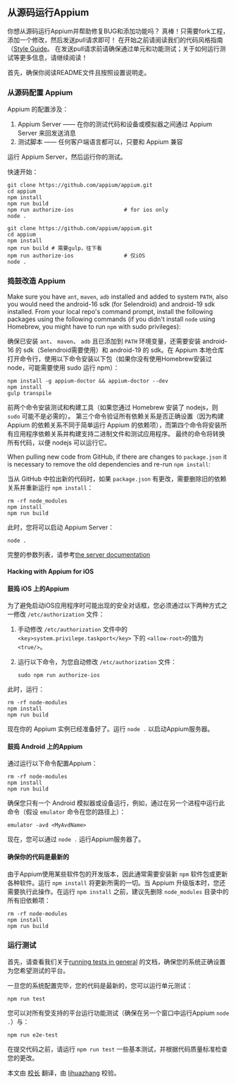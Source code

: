 ## 从源码运行Appium

你想从源码运行Appium并帮助修复BUG和添加功能吗？
真棒！只需要fork工程，添加一个修改，然后发送pull请求即可！
在开始之前请阅读我们的代码风格指南（[Style Guide](style-guide.md)。
在发送pull请求前请确保通过单元和功能测试；关于如何运行测试等更多信息，请继续阅读！

首先，确保你阅读README文件且按照设置说明走。

### 从源码配置 Appium

Appium 的配置涉及：

1. Appium Server —— 在你的测试代码和设备或模拟器之间通过 Appium Server 来回发送消息
2. 测试脚本 —— 任何客户端语言都可以，只要和 Appium 兼容

运行 Appium Server，然后运行你的测试。

快速开始：

```center
git clone https://github.com/appium/appium.git
cd appium
npm install
npm run build
npm run authorize-ios                # for ios only
node .
```
```center
git clone https://github.com/appium/appium.git
cd appium
npm install
npm run build # 需要gulp，往下看
npm run authorize-ios                # 仅iOS
node .
```

### 捣鼓改造 Appium

Make sure you have `ant`, `maven`, `adb` installed and added to system `PATH`, also you
would need the android-16 sdk (for Selendroid) and android-19 sdk installed.
From your local repo's command prompt, install the following packages using the
following commands (if you didn't install `node` using Homebrew, you might have
to run `npm` with sudo privileges):


确保已安装 `ant`、 `maven`、 `adb` 且已添加到 `PATH` 环境变量，还需要安装 android-16 的 sdk（Selendroid需要使用）和 android-19 的 sdk。在 Appium 本地仓库打开命令行，使用以下命令安装以下包（如果你没有使用Homebrew安装过 node，可能需要使用 sudo 运行 npm）：

```center
npm install -g appium-doctor && appium-doctor --dev
npm install
gulp transpile
```

前两个命令安装测试和构建工具（如果您通过 Homebrew 安装了 nodejs，则 `sudo` 可能不是必需的）。 第三个命令验证所有依赖关系是否正确设置（因为构建 Appium 的依赖关系不同于简单运行 Appium 的依赖项），而第四个命令将安装所有应用程序依赖关系并构建支持二进制文件和测试应用程序。 最终的命令将转换所有代码，以便 nodejs 可以运行它。


When pulling new code from GitHub, if there are changes to `package.json` it
is necessary to remove the old dependencies and re-run `npm install`:

当从 GitHub 中拉出新的代码时，如果 `package.json` 有更改，需要删除旧的依赖关系并重新运行 `npm install`：

```center
rm -rf node_modules
npm install
npm run build
```

此时，您将可以启动 Appium Server：

```center
node .
```

完整的参数列表，请参考[the server documentation](/docs/cn/writing-running-appium/server-args.md)


#### Hacking with Appium for iOS

#### 鼓捣 iOS 上的Appium

为了避免启动iOS应用程序时可能出现的安全对话框，您必须通过以下两种方式之一修改 `/etc/authorization` 文件：

1. 手动修改 `/etc/authorization` 文件中的 `<key>system.privilege.taskport</key>` 下的 `<allow-root>`的值为 `<true/>`。
2. 运行以下命令，为您自动修改 `/etc/authorization` 文件：

    ```center
    sudo npm run authorize-ios
	```


此时，运行：

```center
rm -rf node-modules
npm install
npm run build
```

现在你的 Appium 实例已经准备好了。运行 `node .` 以启动Appium服务器。

#### 鼓捣 Android 上的Appium

通过运行以下命令配置Appium：

```center
rm -rf node-modules
npm install
npm run build
```

确保您只有一个 Android 模拟器或设备运行，例如，通过在另一个进程中运行此命令（假设 `emulator` 命令在您的路径上）：

```center
emulator -avd <MyAvdName>
```

现在，您可以通过 `node .` 运行Appium服务器了。

#### 确保你的代码是最新的

由于Appium使用某些软件包的开发版本，因此通常需要安装新 `npm` 软件包或更新各种软件。运行 `npm install` 将更新所需的一切。当 Appium 升级版本时，您还需要执行此操作。在运行 `npm install` 之前，建议先删除 `node_modules` 目录中的所有旧依赖项：

```center
rm -rf node-modules
npm install
npm run build
```

### 运行测试

首先，请查看我们关于[running tests in
general](/docs/cn/writing-running-appium/running-tests.md) 的文档，确保您的系统正确设置为您希望测试的平台。

一旦您的系统配置完毕，您的代码是最新的，您可以运行单元测试：

```center
npm run test
```

您可以对所有受支持的平台运行功能测试（确保在另一个窗口中运行Appium `node .`）与：

```center
npm run e2e-test
```

在提交代码之前，请运行 `npm run test` 一些基本测试，并根据代码质量标准检查您的更改。

本文由 [校长](https://testerhome.com/xushizhao) 翻译，由 [lihuazhang](https://github.com/lihuazhang) 校验。
